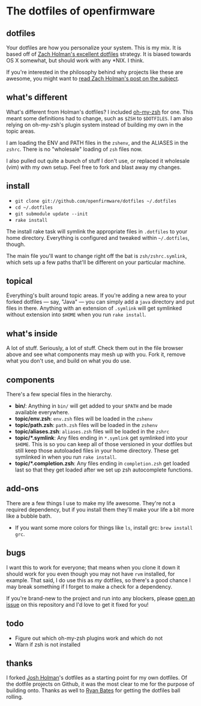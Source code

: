 # The dotfiles of openfirmware

## dotfiles

Your dotfiles are how you personalize your system. This is my mix. It is based off of [Zach Holman's excellent dotfiles](https://github.com/holman/dotfiles) strategy. It is biased towards OS X somewhat, but should work with any *NIX. I think.

If you're interested in the philosophy behind why projects like these are awesome, you might want to [read Zach Holman's post on the
subject](http://zachholman.com/2010/08/dotfiles-are-meant-to-be-forked/).

## what's different

What's different from Holman's dotfiles? I included [oh-my-zsh](https://github.com/robbyrussell/oh-my-zsh) for one. This meant some definitions had to change, such as `$ZSH` to `$DOTFILES`. I am also relying on oh-my-zsh's plugin system instead of building my own in the topic areas.

I am loading the ENV and PATH files in the `zshenv`, and the ALIASES in the `zshrc`. There is no "wholesale" loading of `zsh` files now.

I also pulled out quite a bunch of stuff I don't use, or replaced it wholesale (vim) with my own setup. Feel free to fork and blast away my changes.

## install

- `git clone git://github.com/openfirmware/dotfiles ~/.dotfiles`
- `cd ~/.dotfiles`
- `git submodule update --init`
- `rake install`

The install rake task will symlink the appropriate files in `.dotfiles` to your home directory. Everything is configured and tweaked within `~/.dotfiles`, though.

The main file you'll want to change right off the bat is `zsh/zshrc.symlink`, which sets up a few paths that'll be different on your particular machine.

## topical

Everything's built around topic areas. If you're adding a new area to your forked dotfiles — say, "Java" — you can simply add a `java` directory and put files in there. Anything with an extension of `.symlink` will get symlinked without extension into `$HOME` when you run `rake install`.

## what's inside

A lot of stuff. Seriously, a lot of stuff. Check them out in the file browser above and see what components may mesh up with you. Fork it, remove what you don't use, and build on what you do use.

## components

There's a few special files in the hierarchy.

- **bin/**: Anything in `bin/` will get added to your `$PATH` and be made
  available everywhere.
- **topic/env.zsh**: `env.zsh` files will be loaded in the `zshenv`
- **topic/path.zsh**: `path.zsh` files will be loaded in the `zshenv`
- **topic/aliases.zsh**: `aliases.zsh` files will be loaded in the `zshrc`
- **topic/\*.symlink**: Any files ending in `*.symlink` get symlinked into your `$HOME`. This is so you can keep all of those versioned in your dotfiles but still keep those autoloaded files in your home directory. These get symlinked in when you run `rake install`.
- **topic/\*.completion.zsh**: Any files ending in `completion.zsh` get loaded last so that they get loaded after we set up zsh autocomplete functions.

## add-ons

There are a few things I use to make my life awesome. They're not a required dependency, but if you install them they'll make your life a bit more like a bubble bath.

- If you want some more colors for things like `ls`, install grc: `brew install grc`.

## bugs

I want this to work for everyone; that means when you clone it down it should work for you even though you may not have `rvm` installed, for example. That said, I do use this as *my* dotfiles, so there's a good chance I may break something if I forget to make a check for a dependency.

If you're brand-new to the project and run into any blockers, please [open an issue](https://github.com/openfirmware/dotfiles/issues) on this repository and I'd love to get it fixed for you!

## todo

* Figure out which oh-my-zsh plugins work and which do not
* Warn if zsh is not installed

## thanks

I forked [Josh Holman](https://github.com/holman)'s dotfiles as a starting point for my own dotfiles. Of the dotfile projects on Github, it was the most clear to me for the purpose of building onto. Thanks as well to [Ryan Bates](http://github.com/ryanb) for getting the dotfiles ball rolling.

